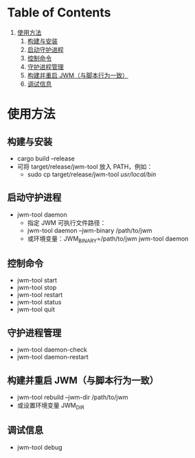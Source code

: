 
# Table of Contents

1.  [使用方法](#org07c4647)
    1.  [构建与安装](#orgbfe6bca)
    2.  [启动守护进程](#org41e4bcd)
    3.  [控制命令](#org9c3f4b6)
    4.  [守护进程管理](#orgdc61194)
    5.  [构建并重启 JWM（与脚本行为一致）](#orgc24c616)
    6.  [调试信息](#orga39b135)


<a id="org07c4647"></a>

# 使用方法


<a id="orgbfe6bca"></a>

## 构建与安装

-   cargo build &#x2013;release
-   可将 target/release/jwm-tool 放入 PATH，例如：
    -   sudo cp target/release/jwm-tool *usr/local/bin*


<a id="org41e4bcd"></a>

## 启动守护进程

-   jwm-tool daemon
    -   指定 JWM 可执行文件路径：
    -   jwm-tool daemon &#x2013;jwm-binary /path/to/jwm
    -   或环境变量：JWM<sub>BINARY</sub>=/path/to/jwm jwm-tool daemon


<a id="org9c3f4b6"></a>

## 控制命令

-   jwm-tool start
-   jwm-tool stop
-   jwm-tool restart
-   jwm-tool status
-   jwm-tool quit


<a id="orgdc61194"></a>

## 守护进程管理

-   jwm-tool daemon-check
-   jwm-tool daemon-restart


<a id="orgc24c616"></a>

## 构建并重启 JWM（与脚本行为一致）

-   jwm-tool rebuild &#x2013;jwm-dir /path/to/jwm
-   或设置环境变量 JWM<sub>DIR</sub>


<a id="orga39b135"></a>

## 调试信息

-   jwm-tool debug

